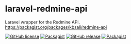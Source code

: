 # laravel-redmine-api
Laravel wrapper for the Redmine API.  https://packagist.org/packages/kbsali/redmine-api

[![GitHub license](https://img.shields.io/github/license/tuner88/laravel-redmine-api.svg)]()
[![Packagist](https://img.shields.io/packagist/dt/tuner88/laravel-redmine-api.svg)](https://packagist.org/packages/tuner88/laravel-redmine-api)
[![GitHub release](https://img.shields.io/github/release/tuner88/laravel-redmine-api.svg)]()
[![Packagist](https://img.shields.io/packagist/v/tuner88/laravel-redmine-api.svg)]()
